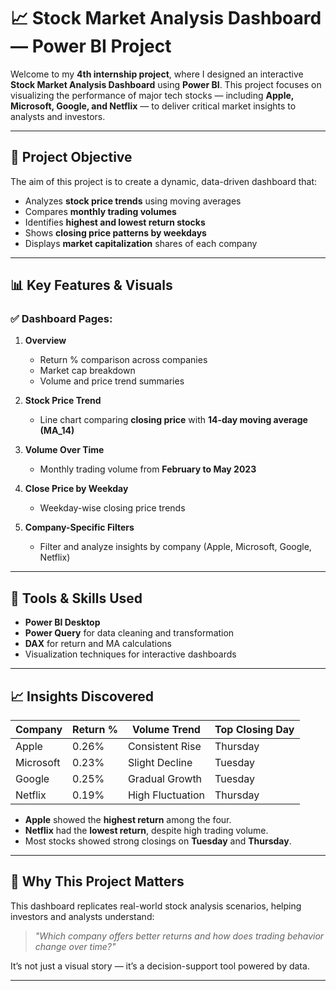 # 📈 Stock Market Analysis Dashboard — Power BI Project

Welcome to my **4th internship project**, where I designed an interactive **Stock Market Analysis Dashboard** using **Power BI**. This project focuses on visualizing the performance of major tech stocks — including **Apple, Microsoft, Google, and Netflix** — to deliver critical market insights to analysts and investors.

---

## 🧠 Project Objective

The aim of this project is to create a dynamic, data-driven dashboard that:
- Analyzes **stock price trends** using moving averages
- Compares **monthly trading volumes**
- Identifies **highest and lowest return stocks**
- Shows **closing price patterns by weekdays**
- Displays **market capitalization** shares of each company

---

## 📊 Key Features & Visuals

### ✅ Dashboard Pages:
1. **Overview**
   - Return % comparison across companies
   - Market cap breakdown
   - Volume and price trend summaries

2. **Stock Price Trend**
   - Line chart comparing **closing price** with **14-day moving average (MA_14)**

3. **Volume Over Time**
   - Monthly trading volume from **February to May 2023**

4. **Close Price by Weekday**
   - Weekday-wise closing price trends

5. **Company-Specific Filters**
   - Filter and analyze insights by company (Apple, Microsoft, Google, Netflix)

---

## 📌 Tools & Skills Used

- **Power BI Desktop**
- **Power Query** for data cleaning and transformation
- **DAX** for return and MA calculations
- Visualization techniques for interactive dashboards

---

## 📈 Insights Discovered

| Company   | Return % | Volume Trend     | Top Closing Day |
|-----------|----------|------------------|-----------------|
| Apple     | 0.26%    | Consistent Rise  | Thursday        |
| Microsoft | 0.23%    | Slight Decline   | Tuesday         |
| Google    | 0.25%    | Gradual Growth   | Tuesday         |
| Netflix   | 0.19%    | High Fluctuation | Thursday        |

- **Apple** showed the **highest return** among the four.
- **Netflix** had the **lowest return**, despite high trading volume.
- Most stocks showed strong closings on **Tuesday** and **Thursday**.

---

## 🚀 Why This Project Matters

This dashboard replicates real-world stock analysis scenarios, helping investors and analysts understand:
> _"Which company offers better returns and how does trading behavior change over time?"_

It’s not just a visual story — it’s a decision-support tool powered by data.

---
